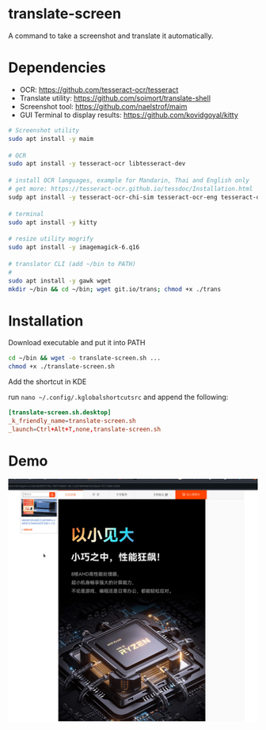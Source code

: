 # translate-screen

A command to take a screenshot and translate it automatically.

# Dependencies

- OCR: https://github.com/tesseract-ocr/tesseract
- Translate utility: https://github.com/soimort/translate-shell
- Screenshot tool: https://github.com/naelstrof/maim
- GUI Terminal to display results: https://github.com/kovidgoyal/kitty

```bash
# Screenshot utility
sudo apt install -y maim

# OCR
sudo apt install -y tesseract-ocr libtesseract-dev

# install OCR languages, example for Mandarin, Thai and English only
# get more: https://tesseract-ocr.github.io/tessdoc/Installation.html
sudp apt install -y tesseract-ocr-chi-sim tesseract-ocr-eng tesseract-ocr-tha 

# terminal
sudo apt install -y kitty

# resize utility mogrify
sudo apt install -y imagemagick-6.q16

# translator CLI (add ~/bin to PATH)
# 
sudo apt install -y gawk wget
mkdir ~/bin && cd ~/bin; wget git.io/trans; chmod +x ./trans
```


# Installation

Download executable and put it into PATH
```bash
cd ~/bin && wget -o translate-screen.sh ... 
chmod +x ./translate-screen.sh
```

Add the shortcut in KDE

run `nano ~/.config/.kglobalshortcutsrc` and append the following:

```.rc
[translate-screen.sh.desktop]
_k_friendly_name=translate-screen.sh
_launch=Ctrl+Alt+T,none,translate-screen.sh
```

# Demo
![demo](./demo.gif)